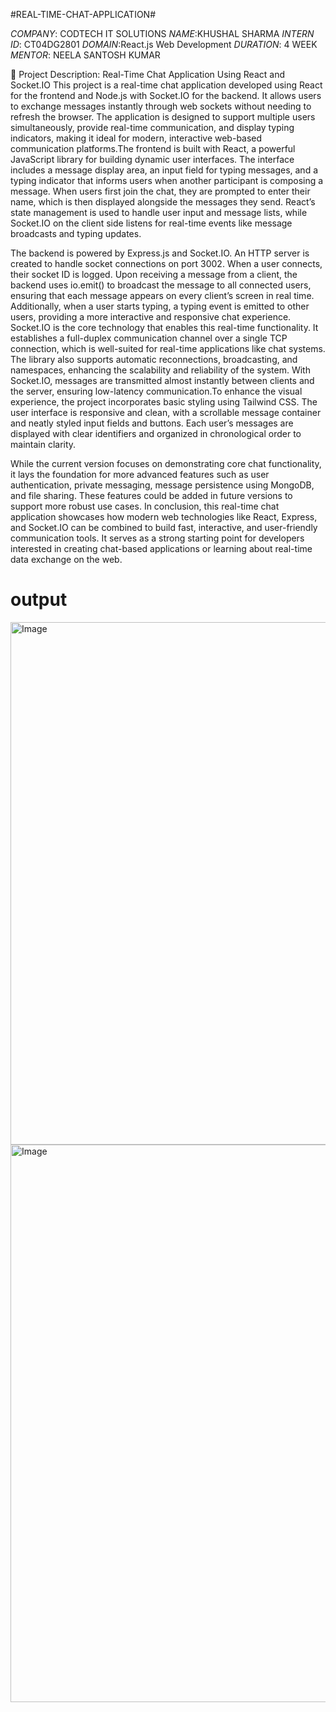 #REAL-TIME-CHAT-APPLICATION#

*COMPANY*: CODTECH IT SOLUTIONS
*NAME*:KHUSHAL SHARMA
*INTERN ID*: CT04DG2801
*DOMAIN*:React.js Web Development
*DURATION*: 4 WEEK
*MENTOR*: NEELA SANTOSH KUMAR

📝 Project Description: Real-Time Chat Application Using React and Socket.IO
This project is a real-time chat application developed using React for the frontend and Node.js with Socket.IO for the backend. It allows users to exchange messages instantly through web sockets without needing to refresh the browser.
The application is designed to support multiple users simultaneously, provide real-time communication, and display typing indicators, making it ideal for modern, interactive web-based communication platforms.The frontend is built with
React, a powerful JavaScript library for building dynamic user interfaces. The interface includes a message display area, an input field for typing messages, and a typing indicator that informs users when another 
participant is composing a message. When users first join the chat, they are prompted to enter their name, which is then displayed alongside the messages they send. React’s state management is used to handle
user input and message lists, while Socket.IO on the client side listens for real-time events like message broadcasts and typing updates.

The backend is powered by Express.js and Socket.IO. An HTTP server is created to handle socket connections on port 3002. When a user connects, their socket ID is logged. Upon receiving a message from a client, the backend uses io.emit() to broadcast the message 
to all connected users, ensuring that each message appears on every client’s screen in real time. Additionally, when a user starts typing, a typing event is emitted to other users, providing a more interactive and responsive chat experience.
Socket.IO is the core technology that enables this real-time functionality. It establishes a full-duplex communication channel over a single TCP connection, which is well-suited for real-time applications like chat systems. The library also supports automatic reconnections,
broadcasting, and namespaces, enhancing the scalability and reliability of the system. With Socket.IO, messages are transmitted almost instantly between clients and the server, ensuring low-latency communication.To enhance the visual experience, the project incorporates basic 
styling using Tailwind CSS. The user interface is responsive and clean, with a scrollable message container and neatly styled input fields and buttons. Each user’s messages are displayed with clear identifiers and organized in chronological order to maintain clarity.

While the current version focuses on demonstrating core chat functionality, it lays the foundation for more advanced features such as user authentication, private messaging, message persistence using MongoDB, and file sharing. These features could be added in future versions to support more robust use cases.
In conclusion, this real-time chat application showcases how modern web technologies like React, Express, and Socket.IO can be combined to build fast, interactive, and user-friendly communication tools. It serves as a strong starting point for developers interested in creating chat-based applications or learning about real-time data exchange on the web.

# output #

<img width="1787" height="836" alt="Image" src="https://github.com/user-attachments/assets/b8344a29-8d49-4be3-9e11-362fc34e6e48" />
<img width="1892" height="892" alt="Image" src="https://github.com/user-attachments/assets/4a45c148-41c3-401f-9a35-1c59e0b1728b" />


